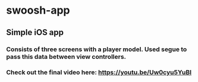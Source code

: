 # swoosh-app

## Simple iOS app
### Consists of three screens with a player model. Used segue to pass this data between view controllers.

### Check out the final video here: https://youtu.be/Uw0cyu5YuBI
